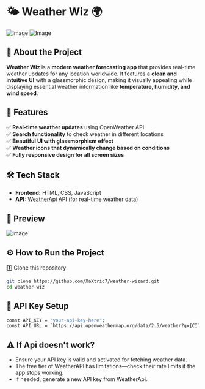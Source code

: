 # 🌤️ Weather Wiz 🌍

![Image](https://github.com/user-attachments/assets/4e85f730-a148-44ed-a86d-464890a398f9)
![Image](https://github.com/user-attachments/assets/5f9975a5-4754-4a48-b4ad-e9fc8f9243a1)

## 📌 About the Project

**Weather Wiz** is a **modern weather forecasting app** that provides real-time weather updates for any location worldwide. It features a **clean and intuitive UI** with a glassmorphic design, making it visually appealing while displaying essential weather information like **temperature, humidity, and wind speed**.

## 🚀 Features

✅ **Real-time weather updates** using OpenWeather API  
✅ **Search functionality** to check weather in different locations  
✅ **Beautiful UI with glassmorphism effect**  
✅ **Weather icons that dynamically change based on conditions**  
✅ **Fully responsive design for all screen sizes**

## 🛠 Tech Stack

- **Frontend:** HTML, CSS, JavaScript
- **API:** [WeatherApi](https://www.weatherapi.com/) API (for real-time weather data)

## 📸 Preview

![Image](https://github.com/user-attachments/assets/f5dece25-7499-4af9-9c33-f3e8c08afb42)

## ⚙️ How to Run the Project

1️⃣ Clone this repository

```sh
git clone https://github.com/XaXtric7/weather-wizard.git
cd weather-wiz
```

## 🔑 API Key Setup

```sh
const API_KEY = "your-api-key-here";
const API_URL = `https://api.openweathermap.org/data/2.5/weather?q={CITY_NAME}&appid=${API_KEY}`;

```

## ⚠️ If Api doesn't work?

- Ensure your API key is valid and activated for fetching weather data.
- The free tier of WeatherAPI has limitations—check their rate limits if the app stops working.
- If needed, generate a new API key from WeatherApi.
